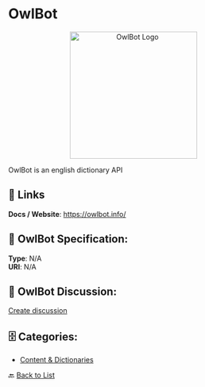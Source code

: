 # OwlBot
<p align="center">
    <img width="256" src="https://raw.githubusercontent.com/apis-list/apis-list/main/apis/owlbot/logo_256x256.png" alt="OwlBot Logo"/>
</p>

OwlBot is an english dictionary API

##  🔗 Links
**Docs / Website**: https://owlbot.info/

## 🧬 OwlBot Specification:
**Type**: N/A  
**URI**: N/A

## 💬 OwlBot Discussion:
[Create discussion](https://github.com/apis-list/apis-list/discussions/new)

## 🗄️ Categories:
- [Content & Dictionaries](https://github.com/apis-list/apis-list#content--dictionaries-)




🔙 [Back to List](https://github.com/apis-list/apis-list)
